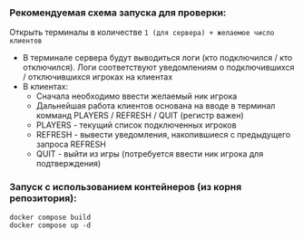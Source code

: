 ### Рекомендуемая схема запуска для проверки:

Открыть терминалы в количестве `1 (для сервера) + желаемое число клиентов`

- В терминале сервера будут выводиться логи (кто подключился / кто отключился). Логи соответствуют уведомлениям о подключившихся / отключившихся игроках на клиентах
- В клиентах:
  - Сначала необходимо ввести желаемый ник игрока
  - Дальнейшая работа клиентов основана на вводе в терминал комманд PLAYERS / REFRESH / QUIT (регистр важен)
  - PLAYERS - текущий список подключенных игроков
  - REFRESH - вывести уведомления, накопившиеся с предыдущего запроса REFRESH
  - QUIT - выйти из игры (потребуется ввести ник игрока для подтверждения)

### Запуск с использованием контейнеров (из корня репозитория):

```
docker compose build
docker compose up -d
```
